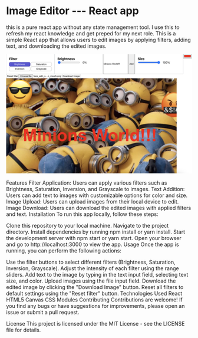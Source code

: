 # Image Editor --- React app
this is a pure react app without any state management tool.
I use this to refresh my react knowledge and get preped for my next role.
This is a simple React app that allows users to edit images by applying filters, adding text, and downloading the edited images.


![alt text](https://github.com/LokTheDev/imgedit/blob/main/public/img/newUI.png?raw=true)

Features
Filter Application: Users can apply various filters such as Brightness, Saturation, Inversion, and Grayscale to images.
Text Addition: Users can add text to images with customizable options for color and size.
Image Upload: Users can upload images from their local device to edit.
Image Download: Users can download the edited images with applied filters and text.
Installation
To run this app locally, follow these steps:

Clone this repository to your local machine.
Navigate to the project directory.
Install dependencies by running npm install or yarn install.
Start the development server with npm start or yarn start.
Open your browser and go to http://localhost:3000 to view the app.
Usage
Once the app is running, you can perform the following actions:

Use the filter buttons to select different filters (Brightness, Saturation, Inversion, Grayscale).
Adjust the intensity of each filter using the range sliders.
Add text to the image by typing in the text input field, selecting text size, and color.
Upload images using the file input field.
Download the edited image by clicking the "Download Image" button.
Reset all filters to default settings using the "Reset filter" button.
Technologies Used
React
HTML5 Canvas
CSS Modules
Contributing
Contributions are welcome! If you find any bugs or have suggestions for improvements, please open an issue or submit a pull request.

License
This project is licensed under the MIT License - see the LICENSE file for details.

